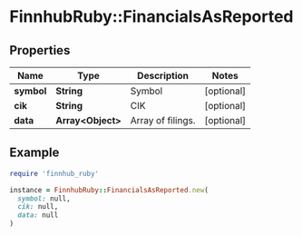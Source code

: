 # FinnhubRuby::FinancialsAsReported

## Properties

| Name | Type | Description | Notes |
| ---- | ---- | ----------- | ----- |
| **symbol** | **String** | Symbol | [optional] |
| **cik** | **String** | CIK | [optional] |
| **data** | **Array&lt;Object&gt;** | Array of filings. | [optional] |

## Example

```ruby
require 'finnhub_ruby'

instance = FinnhubRuby::FinancialsAsReported.new(
  symbol: null,
  cik: null,
  data: null
)
```

